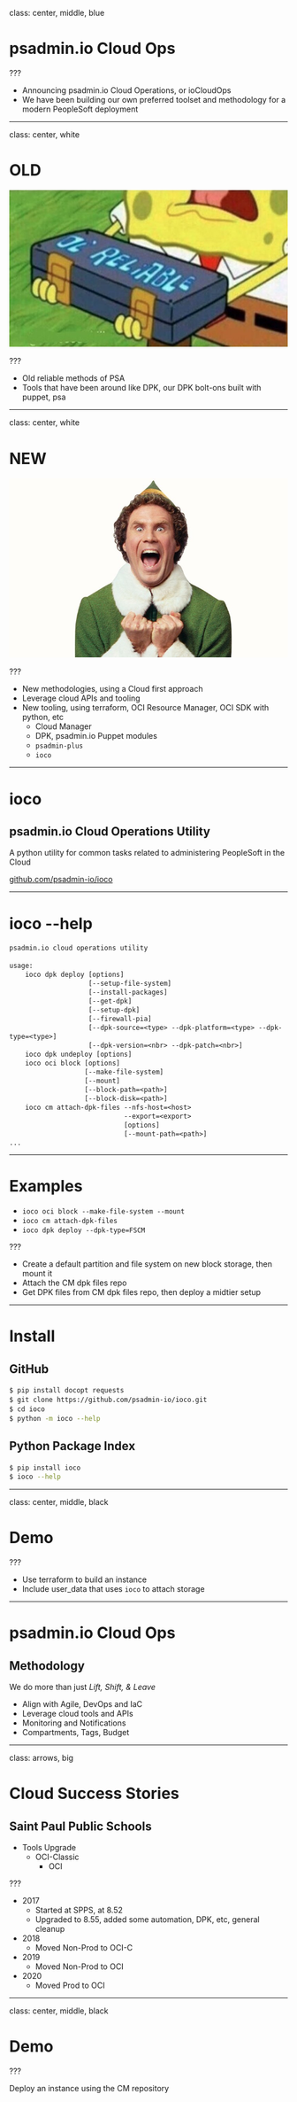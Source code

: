 class: center, middle, blue

# psadmin.io Cloud Ops

???

* Announcing psadmin.io Cloud Operations, or ioCloudOps
* We have been building our own preferred toolset and methodology for a modern PeopleSoft deployment

---
class: center, white

# OLD

![:img excited, 90%](images/ol-reliable.jpg)

???

* Old reliable methods of PSA
* Tools that have been around like DPK, our DPK bolt-ons built with puppet, psa

---
class: center, white

# NEW

![:img excited, 85%](images/excited.jpg)

???

* New methodologies, using a Cloud first approach
* Leverage cloud APIs and tooling
* New tooling, using terraform, OCI Resource Manager, OCI SDK with python, etc
    * Cloud Manager
    * DPK, psadmin.io Puppet modules
    * `psadmin-plus`
    * `ioco`

---

# ioco
## psadmin.io Cloud Operations Utility

A python utility for common tasks related to administering PeopleSoft in the Cloud

[github.com/psadmin-io/ioco](https://github.com/psadmin-io/ioco)

---

# ioco --help
```
psadmin.io cloud operations utility

usage:
    ioco dpk deploy [options]
                    [--setup-file-system]
                    [--install-packages]
                    [--get-dpk]
                    [--setup-dpk]
                    [--firewall-pia]
                    [--dpk-source=<type> --dpk-platform=<type> --dpk-type=<type>]
                    [--dpk-version=<nbr> --dpk-patch=<nbr>]
    ioco dpk undeploy [options]
    ioco oci block [options]
                   [--make-file-system]
                   [--mount]
                   [--block-path=<path>]
                   [--block-disk=<path>]
    ioco cm attach-dpk-files --nfs-host=<host>
                             --export=<export>
                             [options]
                             [--mount-path=<path>]
...
```

---

# Examples

* `ioco oci block --make-file-system --mount`
* `ioco cm attach-dpk-files`
* `ioco dpk deploy --dpk-type=FSCM`

???

* Create a default partition and file system on new block storage, then mount it
* Attach the CM dpk files repo
* Get DPK files from CM dpk files repo, then deploy a midtier setup

---

# Install

## GitHub
```bash
$ pip install docopt requests
$ git clone https://github.com/psadmin-io/ioco.git
$ cd ioco
$ python -m ioco --help
```
## Python Package Index
```bash
$ pip install ioco
$ ioco --help
```

---

class: center, middle, black

# Demo

???

* Use terraform to build an instance
* Include user_data that uses `ioco` to attach storage

---

# psadmin.io Cloud Ops

## Methodology

We do more than just *Lift, Shift, & Leave*

* Align with Agile, DevOps and IaC
* Leverage cloud tools and APIs
* Monitoring and Notifications
* Compartments, Tags, Budget

---
class: arrows, big

# Cloud Success Stories

## Saint Paul Public Schools

* Tools Upgrade
    * OCI-Classic
        * OCI

???

* 2017
    * Started at SPPS, at 8.52
    * Upgraded to 8.55, added some automation, DPK, etc, general cleanup
* 2018
    * Moved Non-Prod to OCI-C
* 2019
    * Moved Non-Prod to OCI
* 2020
    * Moved Prod to OCI

---
class: center, middle, black

# Demo

???

Deploy an instance using the CM repository